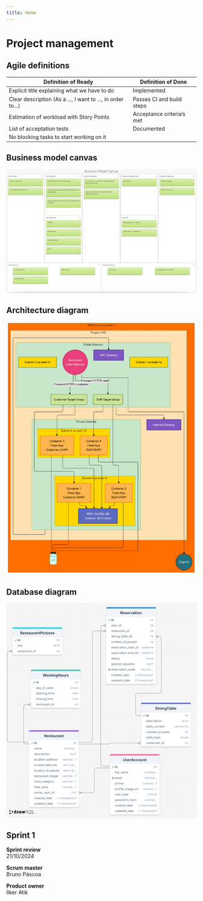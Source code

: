 ```yaml
---
title: Home
---
```


# Project management

## Agile definitions

| Definition of Ready                                         | Definition of Done        |
| ----------------------------------------------------------- | ------------------------- |
| Explicit title explaining what we have to do                | Implemented               |
| Clear description (As a ..., I want to ..., in order to...) | Passes CI and build steps |
| Estimation of workload with Story Points                    | Acceptance criteria’s met |
| List of acceptation tests                                   | Documented                |
| No blocking tasks to start working on it                    |                           |

## Business model canvas
![Business Model Canvas](/img/canva.jpeg)

## Architecture diagram

![Architecture diagram](/img/architecture_diagram.jpg)

## Database diagram

![Database diagram](/img/database_diagram.png)

## Sprint 1

**Sprint review**  
21/10/2024

**Scrum master**  
Bruno Páscoa

**Product owner**  
İlker Atik